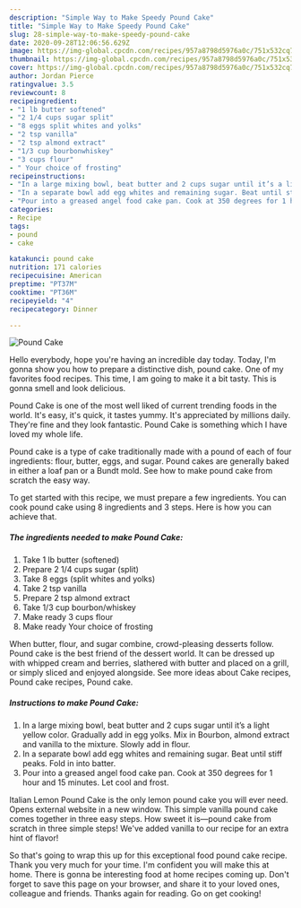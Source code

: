 ```yaml
---
description: "Simple Way to Make Speedy Pound Cake"
title: "Simple Way to Make Speedy Pound Cake"
slug: 28-simple-way-to-make-speedy-pound-cake
date: 2020-09-28T12:06:56.629Z
image: https://img-global.cpcdn.com/recipes/957a8798d5976a0c/751x532cq70/pound-cake-recipe-main-photo.jpg
thumbnail: https://img-global.cpcdn.com/recipes/957a8798d5976a0c/751x532cq70/pound-cake-recipe-main-photo.jpg
cover: https://img-global.cpcdn.com/recipes/957a8798d5976a0c/751x532cq70/pound-cake-recipe-main-photo.jpg
author: Jordan Pierce
ratingvalue: 3.5
reviewcount: 8
recipeingredient:
- "1 lb butter softened"
- "2 1/4 cups sugar split"
- "8 eggs split whites and yolks"
- "2 tsp vanilla"
- "2 tsp almond extract"
- "1/3 cup bourbonwhiskey"
- "3 cups flour"
- " Your choice of frosting"
recipeinstructions:
- "In a large mixing bowl, beat butter and 2 cups sugar until it’s a light yellow color. Gradually add in egg yolks. Mix in Bourbon, almond extract and vanilla to the mixture. Slowly add in flour."
- "In a separate bowl add egg whites and remaining sugar. Beat until stiff peaks. Fold in into batter."
- "Pour into a greased angel food cake pan. Cook at 350 degrees for 1 hour and 15 minutes. Let cool and frost."
categories:
- Recipe
tags:
- pound
- cake

katakunci: pound cake 
nutrition: 171 calories
recipecuisine: American
preptime: "PT37M"
cooktime: "PT36M"
recipeyield: "4"
recipecategory: Dinner

---
```



![Pound Cake](https://img-global.cpcdn.com/recipes/957a8798d5976a0c/751x532cq70/pound-cake-recipe-main-photo.jpg)

Hello everybody, hope you're having an incredible day today. Today, I'm gonna show you how to prepare a distinctive dish, pound cake. One of my favorites food recipes. This time, I am going to make it a bit tasty. This is gonna smell and look delicious.

Pound Cake is one of the most well liked of current trending foods in the world. It's easy, it's quick, it tastes yummy. It's appreciated by millions daily. They're fine and they look fantastic. Pound Cake is something which I have loved my whole life.

Pound cake is a type of cake traditionally made with a pound of each of four ingredients: flour, butter, eggs, and sugar. Pound cakes are generally baked in either a loaf pan or a Bundt mold. See how to make pound cake from scratch the easy way.


To get started with this recipe, we must prepare a few ingredients. You can cook pound cake using 8 ingredients and 3 steps. Here is how you can achieve that.

<!--inarticleads1-->

##### The ingredients needed to make Pound Cake:

1. Take 1 lb butter (softened)
1. Prepare 2 1/4 cups sugar (split)
1. Take 8 eggs (split whites and yolks)
1. Take 2 tsp vanilla
1. Prepare 2 tsp almond extract
1. Take 1/3 cup bourbon/whiskey
1. Make ready 3 cups flour
1. Make ready  Your choice of frosting


When butter, flour, and sugar combine, crowd-pleasing desserts follow. Pound cake is the best friend of the dessert world. It can be dressed up with whipped cream and berries, slathered with butter and placed on a grill, or simply sliced and enjoyed alongside. See more ideas about Cake recipes, Pound cake recipes, Pound cake. 

<!--inarticleads2-->

##### Instructions to make Pound Cake:

1. In a large mixing bowl, beat butter and 2 cups sugar until it’s a light yellow color. Gradually add in egg yolks. Mix in Bourbon, almond extract and vanilla to the mixture. Slowly add in flour.
1. In a separate bowl add egg whites and remaining sugar. Beat until stiff peaks. Fold in into batter.
1. Pour into a greased angel food cake pan. Cook at 350 degrees for 1 hour and 15 minutes. Let cool and frost.


Italian Lemon Pound Cake is the only lemon pound cake you will ever need. Opens external website in a new window. This simple vanilla pound cake comes together in three easy steps. How sweet it is—pound cake from scratch in three simple steps! We&#39;ve added vanilla to our recipe for an extra hint of flavor! 

So that's going to wrap this up for this exceptional food pound cake recipe. Thank you very much for your time. I'm confident you will make this at home. There is gonna be interesting food at home recipes coming up. Don't forget to save this page on your browser, and share it to your loved ones, colleague and friends. Thanks again for reading. Go on get cooking!

